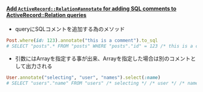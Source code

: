 #### [Add `ActiveRecord::Relation#annotate` for adding SQL comments to ActiveRecord::Relation queries](https://github.com/rails/rails/pull/35617)

* queryにSQLコメントを追加する為のメソッド

```ruby
Post.where(id: 123).annotate("this is a comment").to_sql
# SELECT "posts".* FROM "posts" WHERE "posts"."id" = 123 /* this is a comment */
```

* 引数にはArrayを指定する事が出来、Arrayを指定した場合は別のコメントとして出力される

```ruby
User.annotate("selecting", "user", "names").select(:name)
# SELECT "users"."name" FROM "users" /* selecting */ /* user */ /* names */ LIMIT ?  [["LIMIT", 11]]
```

